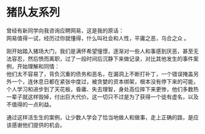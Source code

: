 # 猪队友系列

曾经有新同学向我咨询应聘网易，这是我的原话：  
网易值得一试，经历过你就懂得，什么叫社会和人性，平庸之恶，乌合之众 。

刚开始踏入猪场大门，我们是满怀希望憧憬，逐渐对一些人和事感到厌恶，甚至无法容忍，然后愤而离职，过了一段时间后沉静下来做记录，对比其他发生的事件案例，开始理解和同情：  
他们太不容易了，背负沉重的债务和恶名，在漏洞上不断打补丁，一个错误掩盖另外一个，连休息日都在紧张中度过，被贪婪的资本绑架，根本没有停下来的可能，个人学习和进步到了天花板，昏庸、失去理智，身处高位摔下来更惨，他们多数热一辈子就这样毁掉，付出巨大代价。这一切只不过是为了获得一个徒有虚名，以及不值得的一点利益。

通过这样活生生的案例，让少数人学会了恰当地做人和做事，走上正确的路，是应该感谢他们提供的机会。

